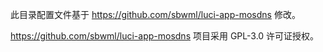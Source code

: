 此目录配置文件基于 https://github.com/sbwml/luci-app-mosdns 修改。 

https://github.com/sbwml/luci-app-mosdns 项目采用 GPL-3.0 许可证授权。